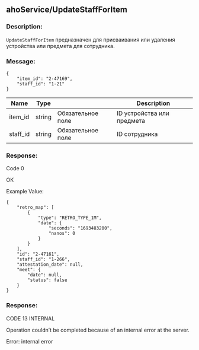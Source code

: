## ahoService/UpdateStaffForItem

### Description:
`UpdateStaffForItem` предназначен для присваивания или удаления устройства или предмета для сотрудника.

### Message:
```
{
    "item_id": "2-47169",
    "staff_id": "1-21"
}
```

|Name|Type||Description|
|-|-|-|--|
|item_id|string|Обязательное поле|ID устройства или предмета|
|staff_id|string|Обязательное поле|ID сотрудника|

### Response:

Code 0

OK

Example Value:

```
{
    "retro_map": [
        {
            "type": "RETRO_TYPE_1M",
            "date": {
                "seconds": "1693483200",
                "nanos": 0
            }
        }
    ],
    "id": "2-47161",
    "staff_id": "1-266",
    "attestation_date": null,
    "meet": {
        "date": null,
        "status": false
    }
}
```
### Response:

CODE 13 INTERNAL

Operation couldn’t be completed because of an internal error at the server.    

Error: internal error
